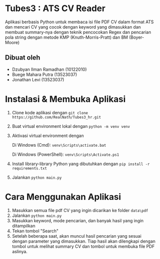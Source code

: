 # Tubes3 : ATS CV Reader

Aplikasi berbasis Python untuk membaca isi file PDF CV dalam format ATS dan mencari CV yang cocok dengan keyword yang dimasukkan dan membuat summary-nya dengan teknik pencocokan Regex dan pencarian pola string dengan metode KMP (Knuth-Morris-Pratt) dan BM (Boyer-Moore)

## Dibuat oleh

* Dzubyan Ilman Ramadhan (10122010)
* Buege Mahara Putra (13523037)
* Jonathan Levi (13523037)

# Instalasi & Membuka Aplikasi
1. Clone kode aplikasi dengan `git clone https://github.com/RealNath/Tubes3_hr.git`
2. Buat virtual environment lokal dengan `python -m venv venv`
3. Aktivasi virtual environment dengan
   
   Di Windows (Cmd): `venv\Scripts\activate.bat`
   
   Di Windows (PowerShell): `venv\Scripts\Activate.ps1`
4. Install library-library Python yang dibutuhkan dengan `pip install -r requirements.txt`
5. Jalankan `python main.py`

# Cara Menggunakan Aplikasi
1. Masukkan semua file pdf CV yang ingin dicarikan ke folder `data\pdf`
2. Jalankan `python main.py`
3. Masukkan keyword, mode pencarian, dan banyak hasil yang ingin ditampilkan
4. Tekan tombol "Search"
5. Setelah beberapa saat, akan muncul hasil pencarian yang sesuai dengan parameter yang dimasukkan. Tiap hasil akan dilengkapi dengan tombol untuk melihat summary CV dan tombol untuk membuka file PDF aslinya.

